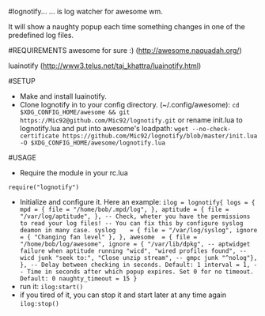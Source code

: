 #lognotify...
... is log watcher for awesome wm.

It will show a naughty popup each time something 
changes in one of the predefined log files.

#REQUIREMENTS
 awesome for sure :) (http://awesome.naquadah.org/) 

 luainotify (http://www3.telus.net/taj_khattra/luainotify.html)

#SETUP
* Make and install luainotify.
* Clone lognotify in to your config directory. (~/.config/awesome):
  `cd $XDG_CONFIG_HOME/awesome && git https://Mic92@github.com/Mic92/lognotify.git`
  or rename init.lua to lognotify.lua and put into awesome's loadpath:
  `wget --no-check-certificate https://github.com/Mic92/lognotify/blob/master/init.lua -O $XDG_CONFIG_HOME/awesome/lognotify.lua`

#USAGE
* Require the module in your rc.lua

`require("lognotify")`
* Initialize and configure it. Here an example:
``
ilog = lognotify{
	logs = { mpd = { file = "/home/bob/.mpd/log", },
		aptitude = { file = "/var/log/aptitude", },
		-- Check, wheter you have the permissions to read your log files!
		-- You can fix this by configure syslog deamon in many case.
		syslog    = { file = "/var/log/syslog", ignore = { "Changing fan level" },
		},
		awesome  = { file = "/home/bob/log/awesome",
			ignore = {
				"/var/lib/dpkg", -- aptwidget failure when aptitude running
				"wicd", "wired profiles found", -- wicd junk
				"seek to:", "Close unzip stream", -- gmpc junk
				"^nolog"},
			},
	-- Delay between checking in seconds. Default: 1
	interval = 1,
	-- Time in seconds after which popup expires. Set 0 for no timeout. Default: 0
	naughty_timeout = 15
}
``
* run it:
``
ilog:start()
``
* if you tired of it, you can stop it and start later at any time again
``
ilog:stop()
``
